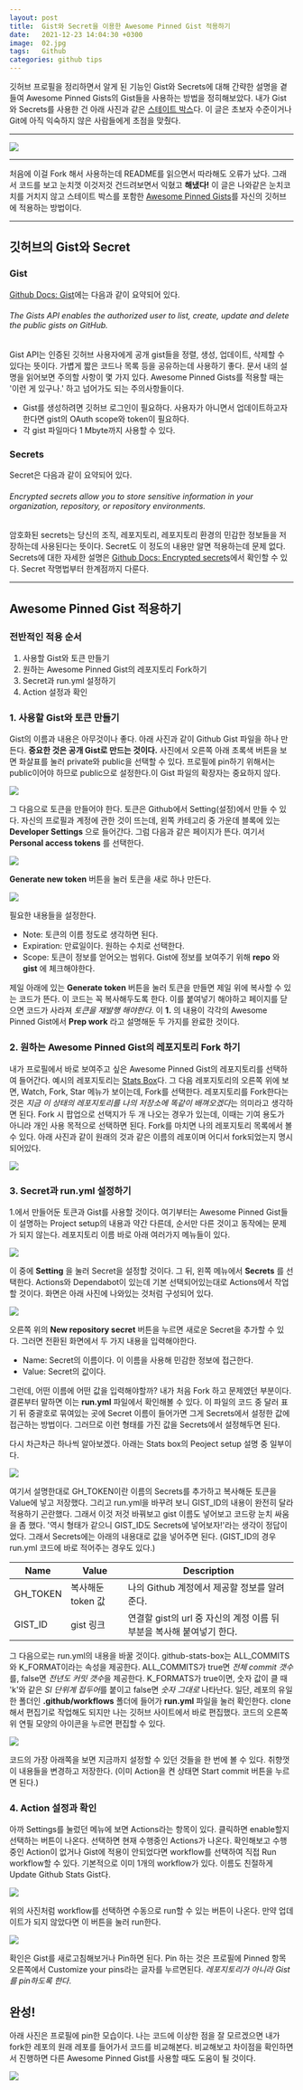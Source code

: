 ```yaml
---
layout: post
title:  Gist와 Secret을 이용한 Awesome Pinned Gist 적용하기
date:   2021-12-23 14:04:30 +0300
image:  02.jpg
tags:   Github
categories: github tips
---
```


깃허브 프로필을 정리하면서 알게 된 기능인 Gist와 Secrets에 대해 간략한 설명을 곁들여 Awesome Pinned Gists의 Gist들을 사용하는 방법을 정히해보았다. 내가 Gist와 Secrets를 사용한 건 아래 사진과 같은 [스테이트 박스](https://github.com/bokub/github-stats-box)다. 이 글은 초보자 수준이거나 Git에 아직 익숙하지 않은 사람들에게 초점을 맞췄다.

***

![](https://user-images.githubusercontent.com/86394389/147643945-0b1ae3d2-df16-4614-9ed6-c53071d24c93.png)

***

처음에 이걸 Fork 해서 사용하는데 README를 읽으면서 따라해도 오류가 났다. 그래서 코드를 보고 눈치껏 이것저것 건드려보면서 익혔고 __해냈다!__ 이 글은 나와같은 눈치코치를 거치지 않고 스테이트 박스를 포함한 [Awesome Pinned Gists](https://github.com/matchai/awesome-pinned-gists)를 자신의 깃허브에 적용하는 방법이다.

***

## 깃허브의 Gist와 Secret

### Gist

[Github Docs: Gist](https://docs.github.com/en/rest/reference/gists)에는 다음과 같이 요약되어 있다.

###### The Gists API enables the authorized user to list, create, update and delete the public gists on GitHub.

Gist API는 인증된 깃허브 사용자에게 공개 gist들을 정렬, 생성, 업데이트, 삭제할 수 있다는 뜻이다. 가볍게 짧은 코드나 목록 등을 공유하는데 사용하기 좋다. 문서 내의 설명을 읽어보면 주의할 사항이 몇 가지 있다. Awesome Pinned Gists를 적용할 때는 '이런 게 있구나.' 하고 넘어가도 되는 주의사항들이다.

* Gist를 생성하려면 깃허브 로그인이 필요하다. 사용자가 아니면서 업데이트하고자 한다면 gist의 OAuth scope와 token이 필요하다.
* 각 gist 파일마다 1 Mbyte까지 사용할 수 있다.

### Secrets

Secret은 다음과 같이 요약되어 있다. 

###### Encrypted secrets allow you to store sensitive information in your organization, repository, or repository environments.

암호화된 secrets는 당신의 조직, 레포지토리, 레포지토리 환경의 민감한 정보들을 저장하는데 사용된다는 뜻이다. Secret도 이 정도의 내용만 알면 적용하는데 문제 없다. Secrets에 대한 자세한 설명은 [Github Docs: Encrypted secrets](https://docs.github.com/en/actions/security-guides/encrypted-secrets)에서 확인할 수 있다. Secret 작명법부터 한계점까지 다룬다. 

***

## Awesome Pinned Gist 적용하기

### 전반적인 적용 순서

1. 사용할 Gist와 토큰 만들기
2. 원하는 Awesome Pinned Gist의 레포지토리 Fork하기
3. Secret과 run.yml 설정하기
4. Action 설정과 확인


### 1. 사용할 Gist와 토큰 만들기

Gist의 이름과 내용은 아무것이나 좋다. 아래 사진과 같이 Github Gist 파일을 하나 만든다. __중요한 것은 공개 Gist로 만드는 것이다.__ 사진에서 오른쪽 아래 초록색 버튼을 보면 화살표를 눌러 private와 public을 선택할 수 있다. 프로필에 pin하기 위해서는 public이어야 하므로 public으로 설정한다.이 Gist 파일의 확장자는 중요하지 않다.

![](https://user-images.githubusercontent.com/86394389/147466154-453718b5-4423-44dd-902e-dbf5741c7a9d.png)

그 다음으로 토큰을 만들어야 한다. 토큰은 Github에서 Setting(설정)에서 만들 수 있다. 자신의 프로필과 계정에 관한 것이 뜨는데, 왼쪽 카테고리 중 가운데 블록에 있는 __Developer Settings__ 으로 들어간다. 그럼 다음과 같은 페이지가 뜬다. 여기서 __Personal access tokens__ 를 선택한다.

![](https://user-images.githubusercontent.com/86394389/147466682-a2a5ddf1-2579-4043-8fe3-29f70847e017.png)

__Generate new token__ 버튼을 눌러 토큰을 새로 하나 만든다.

![](https://user-images.githubusercontent.com/86394389/147466934-ac8bae98-16ee-4e4b-a70f-ff74be04a70f.png)

필요한 내용들을 설정한다.

* Note: 토큰의 이름 정도로 생각하면 된다.
* Expiration: 만료일이다. 원하는 수치로 선택한다.
* Scope: 토큰이 정보를 얻어오는 범위다. Gist에 정보를 보여주기 위해 __repo__ 와 __gist__ 에 체크해야한다.

제일 아래에 있는 __Generate token__ 버튼을 눌러 토큰을 만들면 제일 위에 복사할 수 있는 코드가 뜬다. 이 코드는 꼭 복사해두도록 한다. 이를 붙여넣기 해야하고 페이지를 닫으면 코드가 사라져 *토큰을 재발행 해야한다*. 이 __1.__ 의 내용이 각각의 Awesome Pinned Gist에서 __Prep work__ 라고 설명해둔 두 가지를 완료한 것이다.

### 2. 원하는 Awesome Pinned Gist의 레포지토리 Fork 하기

내가 프로필에서 바로 보여주고 싶은 Awesome Pinned Gist의 레포지토리를 선택하여 들어간다. 예시의 레포지토리는 [Stats Box](https://github.com/bokub/github-stats-box)다. 그 다음 레포지토리의 오른쪽 위에 보면, Watch, Fork, Star 메뉴가 보이는데, Fork를 선택한다. 레포지토리를 Fork한다는 것은 *지금 이 상태의 레포지토리를 나의 저장소에 똑같이 배껴오겠다*는 의미라고 생각하면 된다. Fork 시 팝업으로 선택지가 두 개 나오는 경우가 있는데, 이때는 기여 용도가 아니라 개인 사용 목적으로 선택하면 된다. Fork를 마치면 나의 레포지토리 목록에서 볼 수 있다. 아래 사진과 같이 원래의 것과 같은 이름의 레포이며 어디서 fork되었는지 명시되어있다.

![](https://user-images.githubusercontent.com/86394389/147640952-6a09f3b8-7f43-4039-a986-ee90558d336d.png)

### 3. Secret과 run.yml 설정하기

1.에서 만들어둔 토큰과 Gist를 사용할 것이다. 여기부터는 Awesome Pinned Gist들이 설명하는 Project setup의 내용과 약간 다른데, 순서만 다른 것이고 동작에는 문제가 되지 않는다. 레포지토리 이름 바로 아래 여러가지 메뉴들이 있다.

![](https://user-images.githubusercontent.com/86394389/147641764-29fbb21d-e2a5-4c78-b10a-6a06fefcc375.png)

이 중에 __Setting__ 을 눌러 Secret을 설정할 것이다. 그 뒤, 왼쪽 메뉴에서 __Secrets__ 를 선택한다. Actions와 Dependabot이 있는데 기본 선택되어있는대로 Actions에서 작업할 것이다. 화면은 아래 사진에 나와있는 것처럼 구성되어 있다. 

![](https://user-images.githubusercontent.com/86394389/147642168-747dc827-d572-4de0-b12b-281288ecaefc.png)

오른쪽 위의 __New repository secret__ 버튼을 누르면 새로운 Secret을 추가할 수 있다. 그러면 전환된 화면에서 두 가지 내용을 입력해야한다.

* Name: Secret의 이름이다. 이 이름을 사용해 민감한 정보에 접근한다.
* Value: Secret의 값이다.

그런데, 어떤 이름에 어떤 값을 입력해야할까? 내가 처음 Fork 하고 문제였던 부분이다. 결론부터 말하면 이는 __run.yml__ 파일에서 확인해볼 수 있다. 이 파일의 코드 중 달러 표기 뒤 중괄호로 묶여있는 곳에 Secret 이름이 들어가면 그게 Secrets에서 설정한 값에 접근하는 방법이다. 그러므로 이런 형태를 가진 값을 Secrets에서 설정해두면 된다.

다시 차근차근 하나씩 알아보겠다. 아래는 Stats box의 Peoject setup 설명 중 일부이다.

![](https://user-images.githubusercontent.com/86394389/147642817-e778011c-e0c3-4697-9cf0-0f78af059210.png)

여기서 설명한대로 GH_TOKEN이란 이름의 Secrets를 추가하고 복사해둔 토큰을 Value에 넣고 저장했다. 그리고 run.yml을 바꾸려 보니 GIST_ID의 내용이 완전히 달라 적용하기 곤란했다. 그래서 이것 저것 바꿔보고 gist 이름도 넣어보고 코드랑 눈치 싸움을 좀 했다. '역시 형태가 같으니 GIST_ID도 Secrets에 넣어보자!'라는 생각이 정답이었다. 그래서 Secrets에는 아래의 내용대로 값을 넣어주면 된다. (GIST_ID의 경우 run.yml 코드에 바로 적어주는 경우도 있다.)

| Name | Value | Description |
| ------- | ------- | ------- |
| GH_TOKEN | 복사해둔 token 값 | 나의 Github 계정에서 제공할 정보를 알려준다. |
| GIST_ID | gist 링크 | 연결할 gist의 url 중 자신의 계정 이름 뒤 부분을 복사해 붙여넣기 한다. |

그 다음으로는 run.yml의 내용을 바꿀 것이다. github-stats-box는 ALL_COMMITS와 K_FORMAT이라는 속성을 제공한다. ALL_COMMITS가 true면 *전체 commit 갯수*를, false면 *전년도 커밋 갯수*을 제공한다. K_FORMATS가 true이면, 숫자 값이 클 때 'k'와 같은 *SI 단위계 접두어*를 붙이고 false면 *숫자 그대로* 나타난다. 일단, 레포의 유일한 폴더인 __.github/workflows__ 폴더에 들어가 __run.yml__ 파일을 눌러 확인한다. clone해서 편집기로 작업해도 되지만 나는 깃허브 사이트에서 바로 편집했다. 코드의 오른쪽 위 연필 모양의 아이콘을 누르면 편집할 수 있다. 

![](https://user-images.githubusercontent.com/86394389/147645151-b243c2fb-b97d-41e6-b681-df08c598b8a3.png)

코드의 가장 아래쪽을 보면 지금까지 설정할 수 있던 것들을 한 번에 볼 수 있다. 취향껏 이 내용들을 변경하고 저장한다. (이미 Action을 켠 상태면 Start commit 버튼을 누르면 된다.)

### 4. Action 설정과 확인

아까 Settings를 눌렀던 메뉴에 보면 Actions라는 항목이 있다. 클릭하면 enable할지 선택하는 버튼이 나온다. 선택하면 현재 수행중인 Actions가 나온다. 확인해보고 수행중인 Action이 없거나 Gist에 적용이 안되었다면 workflow를 선택하여 직접 Run workflow할 수 있다. 기본적으로 이미 1개의 workflow가 있다. 이름도 친절하게 Update Github Stats Gist다.

![](https://user-images.githubusercontent.com/86394389/147645850-806ca2cb-27eb-4f6d-81aa-7ddc1757ec00.png)

위의 사진처럼 workflow를 선택하면 수동으로 run할 수 있는 버튼이 나온다. 만약 업데이트가 되지 않았다면 이 버튼을 눌러 run한다.

![](https://user-images.githubusercontent.com/86394389/147645945-40dbc748-85d2-4db9-8197-0e4aed4111fb.png)

확인은 Gist를 새로고침해보거나 Pin하면 된다. Pin 하는 것은 프로필에 Pinned 항목 오른쪽에서 Customize your pins라는 글자를 누르면된다. *레포지토리가 아니라 Gist를 pin하도록 한다*. 

## 완성!

아래 사진은 프로필에 pin한 모습이다. 나는 코드에 이상한 점을 잘 모르겠으면 내가 fork한 레포의 원래 레포를 들어가서 코드를 비교해본다. 비교해보고 차이점을 확인하면서 진행하면 다른 Awesome Pinned Gist를 사용할 때도 도움이 될 것이다.

![](https://user-images.githubusercontent.com/86394389/147191070-926d5c45-74d7-4cb5-b08d-ae3f7fa42743.png)